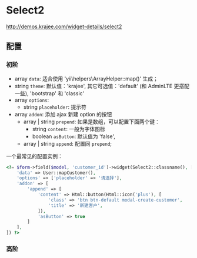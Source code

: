 # Select2

http://demos.krajee.com/widget-details/select2

## 配置

### 初阶

- array `data`: 适合使用 'yii\helpers\ArrayHelper::map()' 生成；
- string `theme`: 默认值：'krajee', 其它可选值：'default' (和 AdminLTE 更搭配一些), 'bootstrap' 和 'classic'
- array `options`: 
    - string `placeholder`: 提示符
- array `addon`: 添加 ajax 新建 option 的按钮
    - array | string `prepend`: 如果是数组，可以配置下面两个键：
        - string `content`: 一般为字体图标
        - boolean `asButton`: 默认值为 'false',
    - array | string `append`: 配置同 `prepend`;

一个最常见的配置实例：

```php
<?= $form->field($model, 'customer_id')->widget(Select2::classname(), [
    'data' => User::mapCustomer(),
    'options' => ['placeholder' => '请选择'],
    'addon' => [
        'append' => [
            'content' => Html::button(Html::icon('plus'), [
                'class' => 'btn btn-default modal-create-customer', 
                'title' => '新建客户', 
            ]),
            'asButton' => true
        ]
    ],
]) ?>
```

### 高阶
